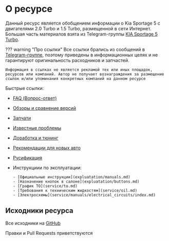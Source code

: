 # О ресурсе

Данный ресурс является обобщением информации о Kia Sportage 5 с двигателями 2.0 Turbo и 1.5 Turbo, размещенной в сети Интернет. Большая часть материалов взята из Telegram-группы [KIA Sportage 5 Turbo](https://t.me/Kia_Sportage_5_Turbo). 

??? warning "Про ссылки"
    Все ссылки брались из сообщений в [Telegram-группе](https://t.me/Kia_Sportage_5_Turbo), поэтому приведены в информационных целях и не гарантируют оригинальность расходников и запчастей.

    Информация в ссылках не является рекламой тех или иных площадок, ресурсов или компаний. Автор не получает вознаграждения за размещение ссылок и/или упоминания конкретных компаний на данном ресурсе

Быстрые ссылки:

- [FAQ (Вопрос-ответ)](faq.md)
- [Обзоры и сравнение версий](versions.md)
- [Запчати](part/index.md)
- [Известные проблемы](issue.md)
- [Доработка и тюнинг](improvement/index.md)
- [Рекомендации для новых авто](expluatation/new_car.md)
- [Русификация](translate.md)
- Инструкциии по эксплуатации:

      - [Официальные инструкции](expluatation/manuals.md)
      - [Назначение кнопок в салоне](expluatation/buttons.md)
      - [График ТО](service/to.md)
      - [Требования к техническим жидкостям](service/oil.md)
      - [Электросхемы](service/manuals/electrical_circuits/index.md)

## Исходники ресурса

Все исходники на [GitHub](https://github.com/kia-sportage-docs/kia-sport5-docs)

Правки и Pull Requests приветствуются